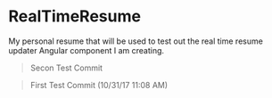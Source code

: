 # RealTimeResume

My personal resume that will be used to test out the real time resume updater Angular component I am creating.

>Secon Test Commit

> First Test Commit (10/31/17 11:08 AM)
